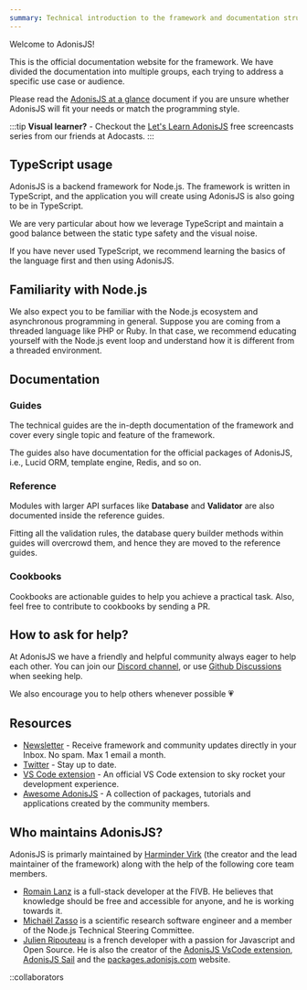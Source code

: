 ```yaml
---
summary: Technical introduction to the framework and documentation structure.
---
```


Welcome to AdonisJS!

This is the official documentation website for the framework. We have divided the documentation into multiple groups, each trying to address a specific use case or audience.

Please read the [AdonisJS at a glance](https://adonisjs.com/adonisjs-at-a-glance) document if you are unsure whether AdonisJS will fit your needs or match the programming style.

:::tip
**Visual learner?** - Checkout the [Let's Learn AdonisJS](https://adocasts.com/series/lets-learn-adonisjs-5/lesson/1) free screencasts series from our friends at Adocasts.
:::

## TypeScript usage

AdonisJS is a backend framework for Node.js. The framework is written in TypeScript, and the application you will create using AdonisJS is also going to be in TypeScript.

We are very particular about how we leverage TypeScript and maintain a good balance between the static type safety and the visual noise.

If you have never used TypeScript, we recommend learning the basics of the language first and then using AdonisJS.

## Familiarity with Node.js 

We also expect you to be familiar with the Node.js ecosystem and asynchronous programming in general. Suppose you are coming from a threaded language like PHP or Ruby. In that case, we recommend educating yourself with the Node.js event loop and understand how it is different from a threaded environment.

## Documentation

### Guides

The technical guides are the in-depth documentation of the framework and cover every single topic and feature of the framework.

The guides also have documentation for the official packages of AdonisJS, i.e., Lucid ORM, template engine, Redis, and so on.

### Reference

Modules with larger API surfaces like **Database** and **Validator** are also documented inside the reference guides.

Fitting all the validation rules, the database query builder methods within guides will overcrowd them, and hence they are moved to the reference guides.

### Cookbooks

Cookbooks are actionable guides to help you achieve a practical task. Also, feel free to contribute to cookbooks by sending a PR.

## How to ask for help?
At AdonisJS we have a friendly and helpful community always eager to help each other. You can join our [Discord channel](https://discord.gg/vDcEjq6), or use [Github Discussions](https://github.com/adonisjs/core/discussions) when seeking help.

We also encourage you to help others whenever possible 💗

## Resources

- [Newsletter](https://news.adonisjs.com) - Receive framework and community updates directly in your Inbox. No spam. Max 1 email a month.
- [Twitter](https://twitter.com/adonisframework) - Stay up to date.
- [VS Code extension](https://marketplace.visualstudio.com/items?itemName=jripouteau.adonis-vscode-extension) - An official VS Code extension to sky rocket your development experience.
- [Awesome AdonisJS](https://github.com/adonisjs-community/awesome-adonisjs) - A collection of packages, tutorials and applications created by the community members.

## Who maintains AdonisJS?
AdonisJS is primarly maintained by [Harminder Virk](https://twitter.com/AmanVirk1) (the creator and the lead maintainer of the framework) along with the help of the following core team members.

- [Romain Lanz](https://twitter.com/romainlanz) is a full-stack developer at the FIVB. He believes that knowledge should be free and accessible for anyone, and he is working towards it.
- [Michaël Zasso](https://twitter.com/targos89) is a scientific research software engineer and a member of the Node.js Technical Steering Committee.
- [Julien Ripouteau](https://twitter.com/julien_rpt) is a french developer with a passion for Javascript and Open Source. He is also the creator of the [AdonisJS VsCode extension](https://marketplace.visualstudio.com/items?itemName=jripouteau.adonis-vscode-extension), [AdonisJS Sail](https://github.com/Julien-R44/adonis-sail) and the [packages.adonisjs.com](https://packages.adonisjs.com) website.

::collaborators
